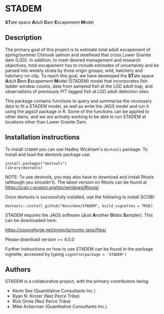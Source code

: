 # STADEM
**ST**ate space **A**dult **D**am **E**scapement **M**odel

## Description

The primary goal of this project is to estimate total adult escapement of spring/summer Chinook salmon and steelhead that cross Lower Granite dam (LGD). In addition, to meet desired management and research objectives, total escapement has to include estimates of uncertainty and be parsed into weekly strata by three origin groups; wild, hatchery and hatchery no-clip. To reach this goal, we have developed the **ST**ate space **A**dult **D**am **E**scapement **M**odel (STADEM) model that incorporates fish ladder window counts, data from sampled fish at the LGD adult trap, and observations of previously PIT tagged fish at LGD adult detection sites.

This package contains functions to query and summarise the necessary data to fit a STADEM model, as well as write the JAGS model and run it using the jagsUI package in R. Some of the functions can be applied to other dams, and we are actively working to be able to run STADEM at locations other than Lower Granite Dam.

## Installation instructions

To install `STADEM` you can use Hadley Wickham's `devtools` package. To install and load the devtools package use:

```{r}
install.packages("devtools")
library(devtools)
```

NOTE: To use devtools, you may also have to download and install Rtools (although you shouldn't). The latest version on Rtools can be found at https://cran.r-project.org/bin/windows/Rtools/

Once devtools is successfully installed, use the following to install SCOBI:

`devtools::install_github("KevinSee/STADEM", build_vignettes = TRUE)`

STADEM requires the JAGS software (**J**ust **A**nother **G**ibbs **S**ampler). This can be downloaded here:

https://sourceforge.net/projects/mcmc-jags/files/

Please download version >= 4.0.0

Further instructions on how to use STADEM can be found in the package vignette, accessed by typing `vignette(package = 'STADEM')`

## Authors

STADEM is a collaborative project, with the primary contributors being:

* Kevin See (Quantitative Consultants Inc.)
* Ryan N. Kinzer (Nez Perce Tribe)
* Rick Orme (Nez Perce Tribe)
* Mike Ackerman (Quantitative Consultants Inc.)


